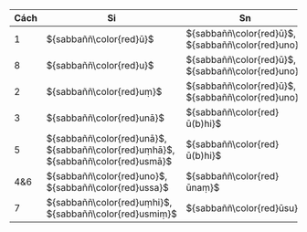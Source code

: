 <div class="declension-content" markdown="1">

| Cách | Si                                                                                | Sn                                                 |
| ---- | --------------------------------------------------------------------------------- | -------------------------------------------------- |
| 1    | ${sabbaññ\color{red}ū}$                                                           | ${sabbaññ\color{red}ū}$, ${sabbaññ\color{red}uno}$ |
| 8    | ${sabbaññ\color{red}u}$                                                           | ${sabbaññ\color{red}ū}$, ${sabbaññ\color{red}uno}$ |
| 2    | ${sabbaññ\color{red}uṃ}$                                                          | ${sabbaññ\color{red}ū}$, ${sabbaññ\color{red}uno}$ |
| 3    | ${sabbaññ\color{red}unā}$                                                         | ${sabbaññ\color{red}ū(b)hi}$                       |
| 5    | ${sabbaññ\color{red}unā}$, ${sabbaññ\color{red}uṃhā}$, ${sabbaññ\color{red}usmā}$ | ${sabbaññ\color{red}ū(b)hi}$                       |
| 4&6  | ${sabbaññ\color{red}uno}$, ${sabbaññ\color{red}ussa}$                             | ${sabbaññ\color{red}ūnaṃ}$                         |
| 7    | ${sabbaññ\color{red}uṃhi}$, ${sabbaññ\color{red}usmiṃ}$                           | ${sabbaññ\color{red}ūsu}$                          |

</div>
